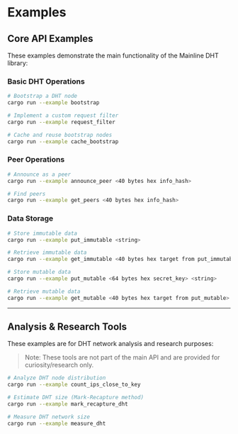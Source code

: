 # Examples

## Core API Examples
These examples demonstrate the main functionality of the Mainline DHT library:

### Basic DHT Operations
```sh
# Bootstrap a DHT node
cargo run --example bootstrap

# Implement a custom request filter
cargo run --example request_filter

# Cache and reuse bootstrap nodes
cargo run --example cache_bootstrap
```

### Peer Operations
```sh
# Announce as a peer
cargo run --example announce_peer <40 bytes hex info_hash>

# Find peers
cargo run --example get_peers <40 bytes hex info_hash>
```

### Data Storage
```sh
# Store immutable data
cargo run --example put_immutable <string>

# Retrieve immutable data
cargo run --example get_immutable <40 bytes hex target from put_immutable>

# Store mutable data
cargo run --example put_mutable <64 bytes hex secret_key> <string>

# Retrieve mutable data
cargo run --example get_mutable <40 bytes hex target from put_mutable>
```

---

## Analysis & Research Tools
These examples are for DHT network analysis and research purposes:

> Note: These tools are not part of the main API and are provided for curiosity/research only.

```sh
# Analyze DHT node distribution
cargo run --example count_ips_close_to_key

# Estimate DHT size (Mark-Recapture method)
cargo run --example mark_recapture_dht

# Measure DHT network size
cargo run --example measure_dht
```
